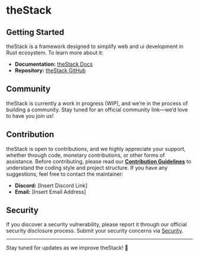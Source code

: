 # theStack

## Getting Started

theStack is a framework designed to simplify web and ui development in Rust ecosystem. To learn more about it:

- **Documentation:** [theStack Docs](https://thestack.github.io "theStack Docs")
- **Repository:** [theStack GitHub](https://github.com/codetheproject/thestack "theStack Repo")

## Community

theStack is currently a work in progress (WIP), and we’re in the process of building a community. Stay tuned for an official community link—we’d love to have you join us!

## Contribution

theStack is open to contributions, and we highly appreciate your support, whether through code, monetary contributions, or other forms of assistance. Before contributing, please read our **[Contribution Guidelines](CONTRIBUTION.md)** to understand the coding style and project structure. If you have any suggestions, feel free to contact the maintainer:

- **Discord:** [Insert Discord Link]
- **Email:** [Insert Email Address]

## Security

If you discover a security vulnerability, please report it through our official security disclosure process. Submit your security concerns via [Security](SECURITY.md).

---

Stay tuned for updates as we improve theStack! 🚀
